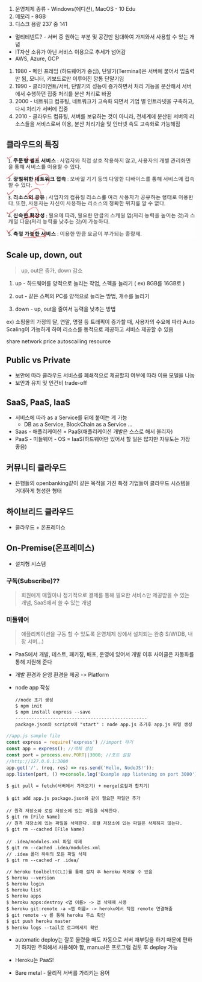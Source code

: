 1. 운영체제 종류 - Windows(에디션), MacOS - 10 Edu
2. 메모리 - 8GB
3. 디스크 용량 237 중 141

- 멀티테넨트? - 서버 중 원하는 부분 및 공간만 임대하여 가져와서 사용할 수 있는 개념
- IT자산 소유가 아닌 서비스 이용으로 추세가 넘어감
- AWS, Azure, GCP

1. 1980 - 메인 프레임 (하드웨어가 중심), 단말기(Terminal)은 서버에 붙어서 입출력만 됨, 모니터, 키보드로만 이루어진 깡통 단말기임
2. 1990 - 클라이언트/서버, 단말기의 성능이 증가하면서 처리 기능을 분산해서 서버에서 수행하던 집중 처리를 분산 처리로 바꿈
3. 2000 - 네트워크 컴퓨팅, 네트워크가 고속화 되면서 기업 별 인트라넷을 구축하고, 다시 처리가 서버에 집중
4. 2010 - 클라우드 컴퓨팅, 서버를 보유하는 것이 아니라, 전세계에 분산된 서버의 리소스들을 서비스로써 이용, 분산 처리기술 및 인터넷 속도 고속화로 가능해짐

## 클라우드의 특징

![image-20210201103500010](img.assets/image-20210201103500010.png)

## Scale up, down, out

> up, out은 증가, down 감소

1. up - 하드웨어를 양적으로 늘리는 작업, 스펙을 늘리기 ( ex) 8GB를 16GB로 )

2. out - 같은 스펙의 PC를 양적으로 늘리는 방법, 개수를 늘리기

3. down - up, out을 줄여서 능력을 낮추는 방법

ex) 쇼핑몰의 가정의 달, 연말, 명절 등 트래픽이 증가할 때, 사용자의 수요에 따라 Auto Scaling이 가능하게 하여 리소스를 동적으로 제공하고 서비스 제공할 수 있음

share network price autoscailing resource

## Public vs Private

- 보안에 따라 클라우드 서비스를 폐쇄적으로 제공할지 여부에 따라 이용 모델을 나눔
- 보안과 유지 및 인건비 trade-off

## SaaS, PaaS, IaaS

- 서비스에 따라 as a Service를 뒤에 붙이는 게 가능
  - DB as a Service, BlockChain as a Service ...
- Saas - 애플리케이션 = PaaS(애플리케이션 개발은 스스로 해서 올리자)
- PaaS - 미들웨어 - OS = IaaS(하드웨어만 있어서 할 일은 많지만 자유도는 가장 좋음)

## 커뮤니티 클라우드

- 은행들의 openbanking같이 같은 목적을 가진 특정 기업들이 클라우드 시스템을 거대하게 형성한 형태

## 하이브리드 클라우드

- 클라우드 + 온프레미스

## On-Premise(온프레미스)

- 설치형 시스템

### 구독(Subscribe)??

> 회원에게 매월이나 정기적으로 결제를 통해 필요한 서비스만 제공받을 수 있는 개념, SaaS에서 쓸 수 있는 개념

### 미들웨어

> 애플리케이션을 구동 할 수 있도록 운영체제 상에서 설치되는 완충 S/W(DB, 내장 서버...)

- PaaS에서 개발, 테스트, 패키징, 배포, 운영에 있어서 개발 이후 사이클은 자동화를 통해 지원해 준다

- 개발 환경과 운영 환경을 제공 -> Platform

- node app 작성

  ```shell
  //node 초기 생성
  $ npm init
  $ npm install express --save
  -------------------------------------------------
  package.json의 scripts에 "start" : node app.js 추가후 app.js 파일 생성
  ```
```javascript
//app.js sample file
const express = require('express') //import 하기
const app = express(); //객체 생성
const port = process.env.PORT||3000; //포트 설정
//http://127.0.0.1:3000
app.get('/', (req, res) => res.send('Hello, NodeJS!'));
app.listen(port, () =>console.log('Example app listening on port 3000'))
```


```shell
$ git pull = fetch(서버에서 가져오기) + merge(로컬과 합치기)
    
$ git add app.js package.json와 같이 필요한 파일만 추가
    
// 원격 저장소와 로컬 저장소에 있는 파일을 삭제한다.
$ git rm [File Name]
// 원격 저장소에 있는 파일을 삭제한다. 로컬 저장소에 있는 파일은 삭제하지 않는다.
$ git rm --cached [File Name]

// .idea/modules.xml 파일 삭제
$ git rm --cached .idea/modules.xml
// .idea 폴더 하위의 모든 파일 삭제 
$ git rm --cached -r .idea/
```

```shell
// heroku toolbelt(CLI)를 통해 설치 후 heroku 제어할 수 있음
$ heroku --version
$ heroku login
$ heroku list
$ heroku apps
$ heroku apps:destroy <앱 이름> -> 앱 삭제때 사용
$ heroku git:remote -a <앱 이름> -> heroku에서 직접 remote 연결해줌
$ git remote -v 를 통해 heroku 주소 확인
$ git push heroku master
$ heroku logs --tail로 로그메세지 확인
```

  - automatic deploy는 잘못 올렸을 때도 자동으로 서버 재부팅을 하기 때문에 편하기 하지만 주의해서 사용해야 함, manual은 프로그램 검토 후 deploy 가능

- Heroku는 PaaS!
- Bare metal - 물리적 서버를 가리키는 용어